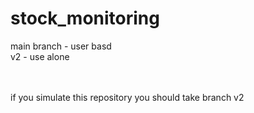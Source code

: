 # stock_monitoring

main branch - user basd<br>
v2 - use alone<br><br><br>

if you simulate this repository you should take branch v2
